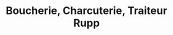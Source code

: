 ---
title: "Boucherie, Charcuterie, Traiteur  Rupp"
url: /plobsheim/boucherie-charcuterie-traiteur-rupp/
shop: boucherie
---